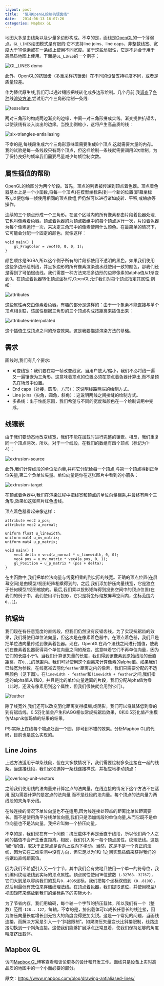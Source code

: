 ```yaml
---
layout: post
title:  "使用OpenGL绘制抗锯齿线"
date:   2014-06-13 16:07:26
categories: Mapbox GL
---
```


地图大多是由线条以及少量多边形构成。不幸的是，画线是[OpenGL](https://en.wikipedia.org/wiki/OpenGL)的一个薄弱点。`GL_LINES`绘图模式是有限的:它不支持line joins、line caps、非整数线宽、宽度大于10像素或在一条线上使用不同宽度。鉴于这些局限性，它是不适合于用于高品质地图上使用。下面是`GL_LINES`的一个例子：

![GL_LINES demo](https://farm6.staticflickr.com/5191/14407050523_1818933850_o.png)

此外，OpenGL的抗锯齿（多重采样抗锯齿）在不同的设备支持程度不同，或者是质量较差。

作为替代原生线,我们可以通过镶嵌把线转化成多边形绘制。几个月前,我[调查](http://http.developer.nvidia.com/GPUGems2/gpugems2_chapter22.html)了[各种](https://github.com/opensciencemap/vtm/blob/037c25153ba199769b0dd214c90b65e3817516c9/vtm/src/org/oscim/renderer/elements/LineLayer.java)线[渲染方法](http://artgrammer.blogspot.de/2011/05/drawing-nearly-perfect-2d-line-segments.html),尝试用六个三角形绘制一条线:

![tessellate](https://farm3.staticflickr.com/2904/14407050753_468309807d_o.png)

两对三角形的构成两边渐变的边缘，中间一对三角形拼成实线。渐变提供抗锯齿，以使该线有淡入淡出的边缘。当按比例缩小，这将产生高品质的线：

![six-triangles-antialiasing](https://farm6.staticflickr.com/5564/14363789356_feb33e0794_o.png)

不幸的是,每线段生成六个三角形意味着需要生成8个顶点,这就需要大量的内存。我的试验是每一条线段只有两个顶点，但这样绘制一条线就需要调用3次绘制。为了保持良好的帧率我们需要尽量减少每帧绘制次数。

## 属性插值的帮助

OpenGL的绘图分为两个阶段。首先，顶点的列表被传递到顶点着色器。顶点着色器基本上是一个小函数,将每一个顶点(在模型坐标系)到一个新的位置(屏幕坐标系),以便您每一帧使用相同的顶点数组,但仍然可以进行诸如旋转、平移,或缩放等操作。

连续的三个顶点形成一个三角形。在这个区域内的所有像素都由片段着色器处理,它也叫像素着色器。顶点着色器的为顶点数组中的每个顶点运行一次，片段着色器为每个像素运行一次，来决定三角形中的像素使用什么颜色。在最简单的情况下，它可能会分配一个固定的颜色，就像这样：


```
void main() {
    gl_FragColor = vec4(0, 0, 0, 1);
}
```

颜色顺序是RGBA,所以这个例子所有的片段都使用不透明的黑色。如果我们使用这些多边形绘制线，并且多边形的所有像素渲染流水线使用一致的颜色，那我们还是得到了可怕锯齿线。我们需要一种方法来把多边形的边界像素的alpha值从1渐变到0。在顶点着色器转化顶点坐标时,OpenGL允许我们对每个顶点指定其属性,例如:

![attributes](https://farm6.staticflickr.com/5557/14200241369_543c13480e_o.jpg)

这些属性再交由像素着色器。有趣的部分是这样的：由于一个象素不能直接与单个顶点相关联，该属性根据三角形的三个顶点构成按距离来插值出来：

![attributes-interpolated](https://farm6.staticflickr.com/5587/14200434067_9df1cc34ab_o.jpg)

这个插值生成顶点之间的渐变效果。这是我要描述渲染方法的基础。

## 需求

画线时,我们有几个要求:
* 可变线宽：我们要在每一帧改变线宽，当用户放大/缩小，我们不必将线一遍又一遍镶嵌为三角形。这意味着顶点的位置必须在顶点着色器计算出,而不是预先在场景中设置。
* End caps（对接，圆形，方形）：这说明线路两端的绘制方式。
* Line joins（尖角，圆角，斜角）：这说明两线之间接缝的绘制方式。
* 多条线：出于性能原因，我们希望与不同的宽度和颜色在一个绘制调用中完成。

## 线镶嵌

由于我们要动态地改变线宽，我们不能在加载时进行完整的镶嵌。相反，我们重复同一个顶点两次，所以，对于一个线段，在我们的数组有四个顶点（标记为1-4）：

![extrusion-source](https://farm4.staticflickr.com/3909/14200317290_38cdfbb2f8_o.jpg)

此外,我们计算线段的单位法向量,并将它分配给每一个顶点,与第一个顶点得到正单位矢量,第二个负单位矢量。单位向量是你在这张图片中看到的小箭头：

![extrusion-target](https://farm3.staticflickr.com/2910/14387779612_666ca4340a_o_d.png)

在顶点着色器中,我们在渲染过程中把线宽和顶点的单位向量相乘,并最终有两个三角形,效果如这张照片红色虚线。

顶点着色器看起来像这样：

```
attribute vec2 a_pos;
attribute vec2 a_normal;

uniform float u_linewidth;
uniform mat4 u_mv_matrix;
uniform mat4 u_p_matrix;

void main() {
    vec4 delta = vec4(a_normal * u_linewidth, 0, 0);
    vec4 pos = u_mv_matrix * vec4(a_pos, 0, 1);
    gl_Position = u_p_matrix * (pos + delta);
}
```

在主函数中,我们把单位法向量与线宽相乘的到实际的线宽。正确的顶点位置(在屏幕空间)是由模型/视图矩阵相乘得到的。之后,我们添加挤压向量线宽，它是独立于任何模型/视图缩放的。最后,我们乘以投影矩阵得到投影空间中的顶点位置(在我们的例子中，我们使用平行投影，它只是将坐标缩放屏幕空间内，坐标范围为`0..1`)。

## 抗锯齿

我们现在有任意宽度的直线段，但我们仍然没有反锯齿线。为了实现抗锯齿的效果，我们将使用单位法向量，但这次是在像素着色器中。在顶点着色器，我们只是把单位法向量传递到像素着色器。现在，OpenGL在两个法线之间进行插值，使我们在像素着色器获得两个单位向量之间的渐变。这意味着它们不再单位向量，因为它们的长度小于1。当我们计算该矢量的长度，我们得到该像素到原始线段的垂直距离，在`0..1`的范围内。我们可以使用这个距离来计算像素的alpha值。如果我们已线宽为参数，在线宽减去羽化`feather`距离之内的像素，我们只需要分配的不透明颜色（见下图）。在`linewidth - feather`和`linewidth + feather`之间,我们指定的alpha值从1和0。并且是比的单位向量远离的片段，我们分配Alpha值为零（此时，还没有像素用到这个属性，但我们很快就会用到它们）。

![feather](https://farm4.staticflickr.com/3899/14200317360_d542aa3dfd_o.jpg)

除了线宽外,我们还可以改变羽化距离变得模糊,或阴影。我们可以将其降低到零的到有锯齿线。0.5羽化值会产生和AGG相似常规抗锯齿效果，0和0.5羽化值产生模仿Mapnik伽玛值的结果的结果。

PS:实际上在线每个端点处画一个园，即可到不错的效果。分析Mapbox GL的代码，目前也是这么实现的。

## Line Joins

上述方法适用于单条线段，但在大多数情况下，我们需要绘制多条连接在一起的线条。当连接线段，我们必须选择一条线连接样式，并相应地移动顶点：

![overlong-unit-vectors](https://farm6.staticflickr.com/5539/14200317400_28071011f2_o.jpg)

之前我们使用线的法向量来计算定点的法向量。在线连接的情况下这个方法不在适用,因为需要计算的是定点的法向量,而不是线段的法向量。每个顶点的法向量为两线段的夹角平分线。

在线连接的情况下单位向量也不在适用,因为线连接处顶点的距离比单位距离要长。而不是使用角平分线单位向量,我们只是添加线段的单位向量,从而它既不是单位向量也不是法向量。我把它叫做一个挤压向量。

不幸的是，我们现在有一个问题：挤压载体不再是垂直于线段，所以他们两个人之间的插值不会产生垂直距离。相反，我们引入另一每个顶点属性，纹理法线。这是1或-1的值，取决于正常点是否向上或向下移动。当然，这是不是一个真正的法线，因为它在二维空间中没有方向，但它足以为1和-1之间实现插值来获得我们的抗锯齿直线距离值。

因为我们不希望引入另一个字节，其中我们会有效地只使用一个单一的符号位，我们编码纹理法线到实际的顶点属性。顶点属性使用16位整数（`-32768..32767`），它们大到足以容纳我们的瓦片`0..4095`坐标。我们把每个坐标双倍到（`0..8190`），然后用最低有效位来存储纹理法线。在顶点着色器，我们提取该位，并使用模型/视图矩阵来缩放到我们的坐标系下的实际大小。

为了节省内存，我们用编码，每个轴一个字节的挤压载体，所以我们有一个（整数）范围`-128.. 127`，每轴。不幸的是，挤出载体可以成长任意长的线连接，因为挤压向量长度增长到无穷大的角度变得更加尖锐。这是一个常见的问题，当画线连接，而解决方案是引入一个“斜接限制”。如果挤压矢量变长比斜接限制，线路连接切换到一个斜角连接。这使我们能够扩展浮点正常显着，使我们保持足够的角度精度挤压载体。

## Mapbox GL

访问[Mapbox GL](http://mapbox.com/blog/mapbox-gl)博客查看和谈论更多的设计和开发工作。画线只是设备上实时高品质的地图中的一个小而必要的部分。

原文：<https://www.mapbox.com/blog/drawing-antialiased-lines/>
